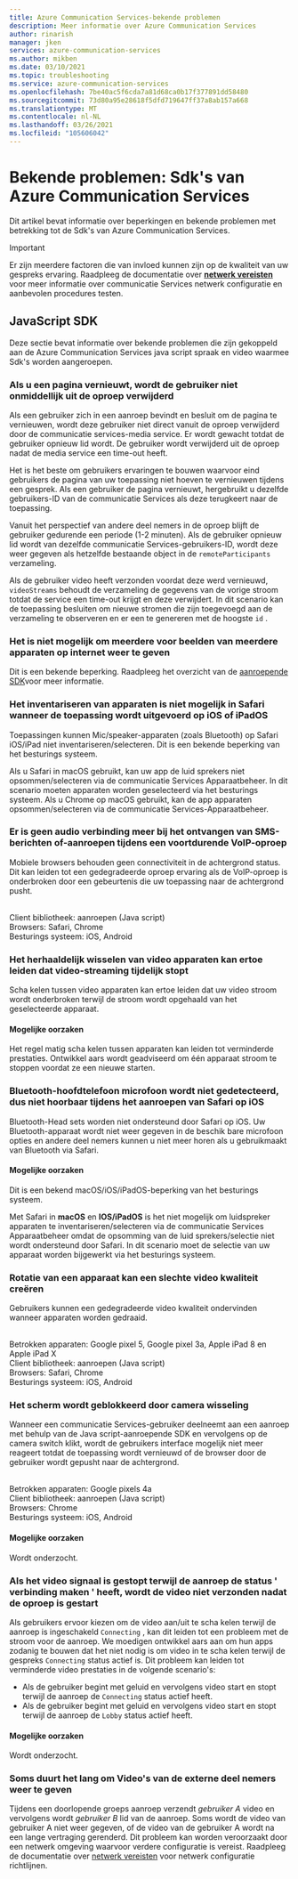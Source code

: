 ```yaml
---
title: Azure Communication Services-bekende problemen
description: Meer informatie over Azure Communication Services
author: rinarish
manager: jken
services: azure-communication-services
ms.author: mikben
ms.date: 03/10/2021
ms.topic: troubleshooting
ms.service: azure-communication-services
ms.openlocfilehash: 7be40ac5f6cda7a81d68ca0b17f377891dd58480
ms.sourcegitcommit: 73d80a95e28618f5dfd719647ff37a8ab157a668
ms.translationtype: MT
ms.contentlocale: nl-NL
ms.lasthandoff: 03/26/2021
ms.locfileid: "105606042"
---
```

# <a name="known-issues-azure-communication-services-sdks"></a>Bekende problemen: Sdk's van Azure Communication Services
Dit artikel bevat informatie over beperkingen en bekende problemen met betrekking tot de Sdk's van Azure Communication Services.

> [!IMPORTANT]
> Er zijn meerdere factoren die van invloed kunnen zijn op de kwaliteit van uw gespreks ervaring. Raadpleeg de documentatie over **[netwerk vereisten](https://docs.microsoft.com/azure/communication-services/concepts/voice-video-calling/network-requirements)** voor meer informatie over communicatie Services netwerk configuratie en aanbevolen procedures testen.


## <a name="javascript-sdk"></a>JavaScript SDK

Deze sectie bevat informatie over bekende problemen die zijn gekoppeld aan de Azure Communication Services java script spraak en video waarmee Sdk's worden aangeroepen.

### <a name="refreshing-a-page-doesnt-immediately-remove-the-user-from-their-call"></a>Als u een pagina vernieuwt, wordt de gebruiker niet onmiddellijk uit de oproep verwijderd

Als een gebruiker zich in een aanroep bevindt en besluit om de pagina te vernieuwen, wordt deze gebruiker niet direct vanuit de oproep verwijderd door de communicatie services-media service. Er wordt gewacht totdat de gebruiker opnieuw lid wordt. De gebruiker wordt verwijderd uit de oproep nadat de media service een time-out heeft.

Het is het beste om gebruikers ervaringen te bouwen waarvoor eind gebruikers de pagina van uw toepassing niet hoeven te vernieuwen tijdens een gesprek. Als een gebruiker de pagina vernieuwt, hergebruikt u dezelfde gebruikers-ID van de communicatie Services als deze terugkeert naar de toepassing.

Vanuit het perspectief van andere deel nemers in de oproep blijft de gebruiker gedurende een periode (1-2 minuten). Als de gebruiker opnieuw lid wordt van dezelfde communicatie Services-gebruikers-ID, wordt deze weer gegeven als hetzelfde bestaande object in de `remoteParticipants` verzameling.

Als de gebruiker video heeft verzonden voordat deze werd vernieuwd, `videoStreams` behoudt de verzameling de gegevens van de vorige stroom totdat de service een time-out krijgt en deze verwijdert. In dit scenario kan de toepassing besluiten om nieuwe stromen die zijn toegevoegd aan de verzameling te observeren en er een te genereren met de hoogste `id` . 


### <a name="its-not-possible-to-render-multiple-previews-from-multiple-devices-on-web"></a>Het is niet mogelijk om meerdere voor beelden van meerdere apparaten op internet weer te geven
Dit is een bekende beperking. Raadpleeg het overzicht van de [aanroepende SDK](https://docs.microsoft.com/azure/communication-services/concepts/voice-video-calling/calling-sdk-features)voor meer informatie.

### <a name="enumerating-devices-isnt-possible-in-safari-when-the-application-runs-on-ios-or-ipados"></a>Het inventariseren van apparaten is niet mogelijk in Safari wanneer de toepassing wordt uitgevoerd op iOS of iPadOS

Toepassingen kunnen Mic/speaker-apparaten (zoals Bluetooth) op Safari iOS/iPad niet inventariseren/selecteren. Dit is een bekende beperking van het besturings systeem.

Als u Safari in macOS gebruikt, kan uw app de luid sprekers niet opsommen/selecteren via de communicatie Services Apparaatbeheer. In dit scenario moeten apparaten worden geselecteerd via het besturings systeem. Als u Chrome op macOS gebruikt, kan de app apparaten opsommen/selecteren via de communicatie Services-Apparaatbeheer.

### <a name="audio-connectivity-is-lost-when-receiving-sms-messages-or-calls-during-an-ongoing-voip-call"></a>Er is geen audio verbinding meer bij het ontvangen van SMS-berichten of-aanroepen tijdens een voortdurende VoIP-oproep
Mobiele browsers behouden geen connectiviteit in de achtergrond status. Dit kan leiden tot een gedegradeerde oproep ervaring als de VoIP-oproep is onderbroken door een gebeurtenis die uw toepassing naar de achtergrond pusht.

<br/>Client bibliotheek: aanroepen (Java script)
<br/>Browsers: Safari, Chrome
<br/>Besturings systeem: iOS, Android

### <a name="repeatedly-switching-video-devices-may-cause-video-streaming-to-temporarily-stop"></a>Het herhaaldelijk wisselen van video apparaten kan ertoe leiden dat video-streaming tijdelijk stopt

Scha kelen tussen video apparaten kan ertoe leiden dat uw video stroom wordt onderbroken terwijl de stroom wordt opgehaald van het geselecteerde apparaat.

#### <a name="possible-causes"></a>Mogelijke oorzaken
Het regel matig scha kelen tussen apparaten kan leiden tot verminderde prestaties. Ontwikkel aars wordt geadviseerd om één apparaat stroom te stoppen voordat ze een nieuwe starten.

### <a name="bluetooth-headset-microphone-is-not-detected-therefore-is-not-audible-during-the-call-on-safari-on-ios"></a>Bluetooth-hoofdtelefoon microfoon wordt niet gedetecteerd, dus niet hoorbaar tijdens het aanroepen van Safari op iOS
Bluetooth-Head sets worden niet ondersteund door Safari op iOS. Uw Bluetooth-apparaat wordt niet weer gegeven in de beschik bare microfoon opties en andere deel nemers kunnen u niet meer horen als u gebruikmaakt van Bluetooth via Safari.

#### <a name="possible-causes"></a>Mogelijke oorzaken
Dit is een bekend macOS/iOS/iPadOS-beperking van het besturings systeem. 

Met Safari in **macOS** en **IOS/iPadOS** is het niet mogelijk om luidspreker apparaten te inventariseren/selecteren via de communicatie Services Apparaatbeheer omdat de opsomming van de luid sprekers/selectie niet wordt ondersteund door Safari. In dit scenario moet de selectie van uw apparaat worden bijgewerkt via het besturings systeem.

### <a name="rotation-of-a-device-can-create-poor-video-quality"></a>Rotatie van een apparaat kan een slechte video kwaliteit creëren
Gebruikers kunnen een gedegradeerde video kwaliteit ondervinden wanneer apparaten worden gedraaid.

<br/>Betrokken apparaten: Google pixel 5, Google pixel 3a, Apple iPad 8 en Apple iPad X
<br/>Client bibliotheek: aanroepen (Java script)
<br/>Browsers: Safari, Chrome
<br/>Besturings systeem: iOS, Android


### <a name="camera-switching-makes-the-screen-freeze"></a>Het scherm wordt geblokkeerd door camera wisseling 
Wanneer een communicatie Services-gebruiker deelneemt aan een aanroep met behulp van de Java script-aanroepende SDK en vervolgens op de camera switch klikt, wordt de gebruikers interface mogelijk niet meer reageert totdat de toepassing wordt vernieuwd of de browser door de gebruiker wordt gepusht naar de achtergrond.

<br/>Betrokken apparaten: Google pixels 4a
<br/>Client bibliotheek: aanroepen (Java script)
<br/>Browsers: Chrome
<br/>Besturings systeem: iOS, Android


#### <a name="possible-causes"></a>Mogelijke oorzaken
Wordt onderzocht.

### <a name="if-the-video-signal-was-stopped-while-the-call-is-in-connecting-state-the-video-will-not-be-sent-after-the-call-started"></a>Als het video signaal is gestopt terwijl de aanroep de status ' verbinding maken ' heeft, wordt de video niet verzonden nadat de oproep is gestart 
Als gebruikers ervoor kiezen om de video aan/uit te scha kelen terwijl de aanroep is ingeschakeld `Connecting` , kan dit leiden tot een probleem met de stroom voor de aanroep. We moedigen ontwikkel aars aan om hun apps zodanig te bouwen dat het niet nodig is om video in te scha kelen terwijl de gespreks `Connecting` status actief is. Dit probleem kan leiden tot verminderde video prestaties in de volgende scenario's:

 - Als de gebruiker begint met geluid en vervolgens video start en stopt terwijl de aanroep de `Connecting` status actief heeft.
 - Als de gebruiker begint met geluid en vervolgens video start en stopt terwijl de aanroep de `Lobby` status actief heeft.


#### <a name="possible-causes"></a>Mogelijke oorzaken
Wordt onderzocht.

###  <a name="sometimes-it-takes-a-long-time-to-render-remote-participant-videos"></a>Soms duurt het lang om Video's van de externe deel nemers weer te geven
Tijdens een doorlopende groeps aanroep verzendt _gebruiker A_ video en vervolgens wordt _gebruiker B_ lid van de aanroep. Soms wordt de video van gebruiker A niet weer gegeven, of de video van de gebruiker A wordt na een lange vertraging gerenderd. Dit probleem kan worden veroorzaakt door een netwerk omgeving waarvoor verdere configuratie is vereist. Raadpleeg de documentatie over [netwerk vereisten](https://docs.microsoft.com/azure/communication-services/concepts/voice-video-calling/network-requirements) voor netwerk configuratie richtlijnen.
